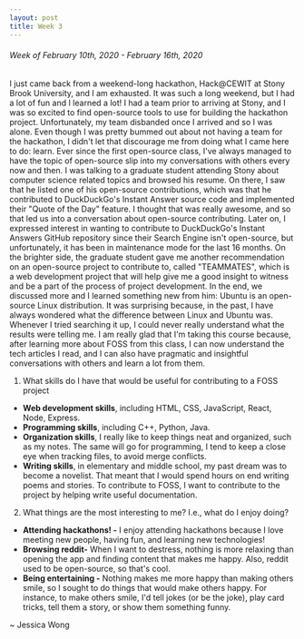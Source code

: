 ```yaml
---
layout: post
title: Week 3
---
```


###### Week of February 10th, 2020 - February 16th, 2020 
I just came back from a weekend-long hackathon, Hack@CEWIT at Stony Brook University, and I am exhausted. It was such a long weekend, but I had a lot of fun and I learned a lot! I had a team prior to arriving at Stony, and I was so excited to find open-source tools to use for building the hackathon project. Unfortunately, my team disbanded once I arrived and so I was alone. Even though I was pretty bummed out about not having a team for the hackathon, I didn't let that discourage me from doing what I came here to do: learn. Ever since the first open-source class, I've always managed to have the topic of open-source slip into my conversations with others every now and then. I was talking to a graduate student attending Stony about computer science related topics and browsed his resume. On there, I saw that he listed one of his open-source contributions, which was that he contributed to DuckDuckGo's Instant Answer source code and implemented their "Quote of the Day" feature. I thought that was really awesome, and so that led us into a conversation about open-source contributing. Later on, I expressed interest in wanting to contribute to DuckDuckGo's Instant Answers GitHub repository since their Search Engine isn't open-source, but unfortunately, it has been in maintenance mode for the last 16 months. On the brighter side, the graduate student gave me another recommendation on an open-source project to contribute to, called "TEAMMATES", which is a web development project that will help give me a good insight to witness and be a part of the process of project development. In the end, we discussed more and I learned something new from him: Ubuntu is an open-source Linux distribution. It was surprising because, in the past, I have always wondered what the difference between Linux and Ubuntu was. Whenever I tried searching it up, I could never really understand what the results were telling me. I am really glad that I'm taking this course because, after learning more about FOSS from this class, I can now understand the tech articles I read, and I can also have pragmatic and insightful conversations with others and learn a lot from them.

1. What skills do I have that would be useful for contributing to a FOSS project
- **Web development skills**, including HTML, CSS, JavaScript, React, Node, Express.
- **Programming skills**, including C++, Python, Java.
- **Organization skills**, I really like to keep things neat and organized, such as my notes. The same will go for programming, I tend to keep a close eye when tracking files, to avoid merge conflicts.
- **Writing skills**, in elementary and middle school, my past dream was to become a novelist. That meant that I would spend hours on end writing poems and stories. To contribute to FOSS, I want to contribute to the project by helping write useful documentation.
2. What things are the most interesting to me? I.e., what do I enjoy doing?
- **Attending hackathons! -** 
 I enjoy attending hackathons because I love meeting new people, having fun, and learning new technologies! 
- **Browsing reddit-** 
When I want to destress, nothing is more relaxing than opening the app and finding content that makes me happy.
 Also, reddit used to be open-source, so that's cool.
- **Being entertaining -**
 Nothing makes me more happy than making others smile, so I sought to do things that would make others happy. For instance, to make others smile, I'd tell jokes (or be the joke), play card tricks, tell them a story, or show them something funny. 

~ Jessica Wong
